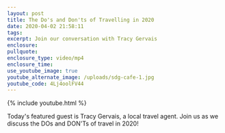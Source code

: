 ```yaml
---
layout: post
title: The Do's and Don'ts of Travelling in 2020
date: 2020-04-02 21:58:11
tags:
excerpt: Join our conversation with Tracy Gervais
enclosure:
pullquote:
enclosure_type: video/mp4
enclosure_time:
use_youtube_image: true
youtube_alternate_image: /uploads/sdg-cafe-1.jpg
youtube_code: 4Lj4oolFV44
---
```


{% include youtube.html %}

Today's featured guest is Tracy Gervais, a local travel agent. Join us as we discuss the DOs and DON'Ts of travel in 2020\!